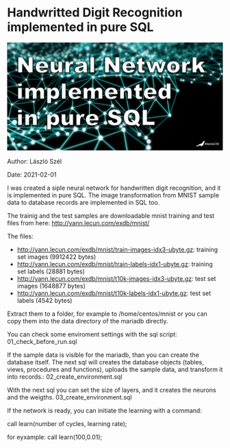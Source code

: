 # Handwritted Digit Recognition implemented in pure SQL
![Header Image](https://github.com/lszel/SQL-Neural-Network/blob/main/img/header.jpg)


Author: László Szél

Date: 2021-02-01

I was created a siple neural network for handwritten digit recognition, and it is implemented in pure SQL. The image transformation from MNIST sample data to database records are implemented in SQL too.

The trainig and the test samples are downloadable mnist training and test files from here:
http://yann.lecun.com/exdb/mnist/

The files:
* http://yann.lecun.com/exdb/mnist/train-images-idx3-ubyte.gz:  training set images (9912422 bytes)
* http://yann.lecun.com/exdb/mnist/train-labels-idx1-ubyte.gz:  training set labels (28881 bytes)
* http://yann.lecun.com/exdb/mnist/t10k-images-idx3-ubyte.gz:   test set images (1648877 bytes)
* http://yann.lecun.com/exdb/mnist/t10k-labels-idx1-ubyte.gz:   test set labels (4542 bytes) 

Extract them to a folder, for example to /home/centos/mnist or you can copy them into the data directory of the mariadb directly.

You can check some enviroment settings with the sql script: 01_check_before_run.sql

If the sample data is visible for the mariadb, than you can create the database itself. The next sql will creates the database objects (tables, views, procedures and functions), uploads the sample data, and transform it into records.: 02_create_environment.sql



With the next sql you can set the size of layers, and it creates the neurons and the weigths.
03_create_environment.sql



If the network is ready, you can initiate the learning with a command:

call learn(number of cycles, learning rate);

for eyxample:
call learn(100,0.01);